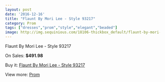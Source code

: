 ```yaml
---
layout: post
date: '2016-12-16'
title: "Flaunt By Mori Lee - Style 93217"
category: Prom
tags: ["dresses","prom","style","elegant","beaded"]
image: http://img.sequinious.com/18106-thickbox_default/flaunt-by-mori-lee-style-93217.jpg
---
```

Flaunt By Mori Lee - Style 93217

On Sales: **$491.98**
<a href="https://www.sequinious.com/prom/8484-flaunt-by-mori-lee-style-93217.html"><amp-img layout="responsive" width="600" height="600" src="//img.sequinious.com/18106-thickbox_default/flaunt-by-mori-lee-style-93217.jpg" alt="Flaunt By Mori Lee - Style 93217 0" /></a>
<a href="https://www.sequinious.com/prom/8484-flaunt-by-mori-lee-style-93217.html"><amp-img layout="responsive" width="600" height="600" src="//img.sequinious.com/18108-thickbox_default/flaunt-by-mori-lee-style-93217.jpg" alt="Flaunt By Mori Lee - Style 93217 1" /></a>
<a href="https://www.sequinious.com/prom/8484-flaunt-by-mori-lee-style-93217.html"><amp-img layout="responsive" width="600" height="600" src="//img.sequinious.com/18107-thickbox_default/flaunt-by-mori-lee-style-93217.jpg" alt="Flaunt By Mori Lee - Style 93217 2" /></a>

Buy it: [Flaunt By Mori Lee - Style 93217](https://www.sequinious.com/prom/8484-flaunt-by-mori-lee-style-93217.html "Flaunt By Mori Lee - Style 93217")

View more: [Prom](https://www.sequinious.com/7-prom "Prom")